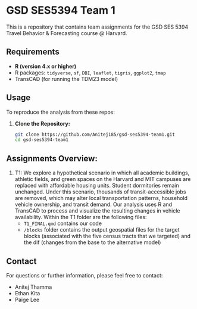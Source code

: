 # GSD SES5394 Team 1
This is a repository that contains team assignments for the GSD SES 5394 Travel Behavior & Forecasting course @ Harvard.

## Requirements
- **R (version 4.x or higher)**
- R packages: `tidyverse`, `sf`, `DBI`, `leaflet`, `tigris`, `ggplot2`, `tmap`
- TransCAD (for running the TDM23 model)

## Usage
To reproduce the analysis from these repos:
1. **Clone the Repository:**  
   ```bash
   git clone https://github.com/Anitej185/gsd-ses5394-team1.git
   cd gsd-ses5394-team1

## Assignments Overview:
1. T1: We explore a hypothetical scenario in which all academic buildings, athletic fields, and green spaces on the Harvard and MIT campuses are replaced with affordable housing units. Student dormitories remain unchanged. Under this scenario, thousands of transit-accessible jobs are removed, which may alter local transportation patterns, household vehicle ownership, and transit demand. Our analysis uses R and TransCAD to process and visualize the resulting changes in vehicle availability. Within the T1 folder are the following files:
   - `T1_FINAL.qmd` contains our code
   - `/blocks` folder contains the output geospatial files for the target blocks (associated with the five census tracts that we targeted) and the dif (changes from the base to the alternative model) 

## Contact
For questions or further information, please feel free to contact:
- Anitej Thamma
- Ethan Kita
- Paige Lee

